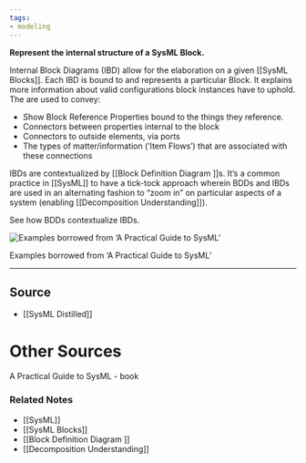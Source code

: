 ```yaml
---
tags:
- modeling
---
```

**Represent the internal structure of a SysML Block.**

Internal Block Diagrams (IBD) allow for the elaboration on a given [[SysML Blocks]]. Each IBD is bound to and represents a particular Block. It explains more information about valid configurations block instances have to uphold. The are used to convey:

- Show Block Reference Properties bound to the things they reference.
- Connectors between properties internal to the block
- Connectors to outside elements, via ports
- The types of matter/information (’Item Flows’) that are associated with these connections

IBDs are contextualized by [[Block Definition Diagram ]]s. It’s a common practice in [[SysML]] to have a tick-tock approach wherein BDDs and IBDs are used in an alternating fashion to “zoom in” on particular aspects of a system (enabling [[Decomposition Understanding]]).

See how BDDs contextualize IBDs.

![Examples borrowed from ‘A Practical Guide to SysML’](Untitled%2033.png)

Examples borrowed from ‘A Practical Guide to SysML’

---

## Source
- [[SysML Distilled]]

# Other Sources

A Practical Guide to SysML - book

### Related Notes
- [[SysML]] 
- [[SysML Blocks]] 
- [[Block Definition Diagram ]] 
- [[Decomposition Understanding]]